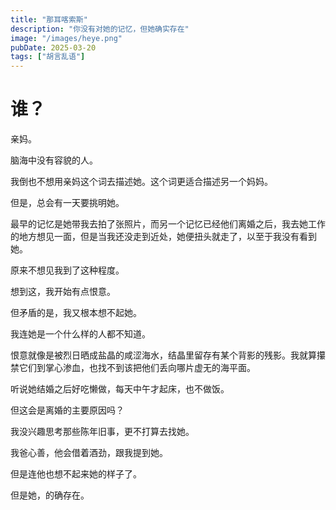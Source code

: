 ```yaml
---
title: "那耳喀索斯"
description: "你没有对她的记忆，但她确实存在"
image: "/images/heye.png"
pubDate: 2025-03-20
tags: ["胡言乱语"]
---
```


# 谁？

亲妈。

脑海中没有容貌的人。

我倒也不想用亲妈这个词去描述她。这个词更适合描述另一个妈妈。

但是，总会有一天要挑明她。

最早的记忆是她带我去拍了张照片，而另一个记忆已经他们离婚之后，我去她工作的地方想见一面，但是当我还没走到近处，她便扭头就走了，以至于我没有看到她。

原来不想见我到了这种程度。

想到这，我开始有点恨意。

但矛盾的是，我又根本想不起她。

我连她是一个什么样的人都不知道。

恨意就像是被烈日晒成盐晶的咸涩海水，结晶里留存有某个背影的残影。我就算攥禁它们到掌心渗血，也找不到该把他们丢向哪片虚无的海平面。

听说她结婚之后好吃懒做，每天中午才起床，也不做饭。

但这会是离婚的主要原因吗？

我没兴趣思考那些陈年旧事，更不打算去找她。

我爸心善，他会借着酒劲，跟我提到她。

但是连他也想不起来她的样子了。

但是她，的确存在。

